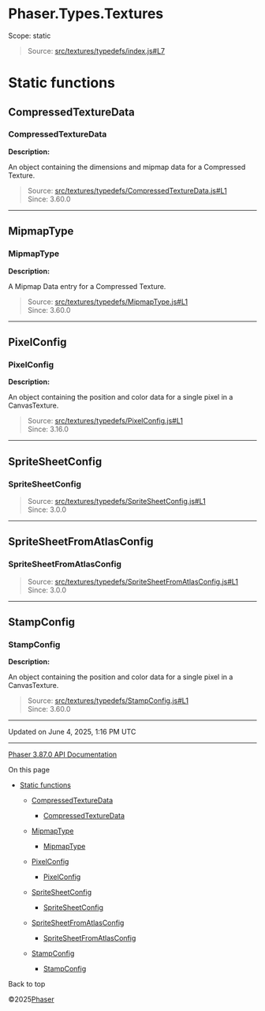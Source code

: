 # Phaser.Types.Textures

Scope:
static

> Source: [src/textures/typedefs/index.js#L7](https://github.com/phaserjs/phaser/blob/v3.87.0/src/textures/typedefs/index.js#L7)

# Static functions

## CompressedTextureData

### CompressedTextureData

**Description:**

An object containing the dimensions and mipmap data for a Compressed Texture.

> Source: [src/textures/typedefs/CompressedTextureData.js#L1](https://github.com/phaserjs/phaser/blob/v3.87.0/src/textures/typedefs/CompressedTextureData.js#L1)  
> Since: 3.60.0

---

## MipmapType

### MipmapType

**Description:**

A Mipmap Data entry for a Compressed Texture.

> Source: [src/textures/typedefs/MipmapType.js#L1](https://github.com/phaserjs/phaser/blob/v3.87.0/src/textures/typedefs/MipmapType.js#L1)  
> Since: 3.60.0

---

## PixelConfig

### PixelConfig

**Description:**

An object containing the position and color data for a single pixel in a CanvasTexture.

> Source: [src/textures/typedefs/PixelConfig.js#L1](https://github.com/phaserjs/phaser/blob/v3.87.0/src/textures/typedefs/PixelConfig.js#L1)  
> Since: 3.16.0

---

## SpriteSheetConfig

### SpriteSheetConfig

> Source: [src/textures/typedefs/SpriteSheetConfig.js#L1](https://github.com/phaserjs/phaser/blob/v3.87.0/src/textures/typedefs/SpriteSheetConfig.js#L1)  
> Since: 3.0.0

---

## SpriteSheetFromAtlasConfig

### SpriteSheetFromAtlasConfig

> Source: [src/textures/typedefs/SpriteSheetFromAtlasConfig.js#L1](https://github.com/phaserjs/phaser/blob/v3.87.0/src/textures/typedefs/SpriteSheetFromAtlasConfig.js#L1)  
> Since: 3.0.0

---

## StampConfig

### StampConfig

**Description:**

An object containing the position and color data for a single pixel in a CanvasTexture.

> Source: [src/textures/typedefs/StampConfig.js#L1](https://github.com/phaserjs/phaser/blob/v3.87.0/src/textures/typedefs/StampConfig.js#L1)  
> Since: 3.60.0

---

Updated on June 4, 2025, 1:16 PM UTC

---

[Phaser 3.87.0 API Documentation](../../index.md)

On this page

* [Static functions](#static-functions)

  + [CompressedTextureData](#compressedtexturedata)

    - [CompressedTextureData](#compressedtexturedata-1)
  + [MipmapType](#mipmaptype)

    - [MipmapType](#mipmaptype-1)
  + [PixelConfig](#pixelconfig)

    - [PixelConfig](#pixelconfig-1)
  + [SpriteSheetConfig](#spritesheetconfig)

    - [SpriteSheetConfig](#spritesheetconfig-1)
  + [SpriteSheetFromAtlasConfig](#spritesheetfromatlasconfig)

    - [SpriteSheetFromAtlasConfig](#spritesheetfromatlasconfig-1)
  + [StampConfig](#stampconfig)

    - [StampConfig](#stampconfig-1)

Back to top

©2025[Phaser](https://docs.phaser.io)